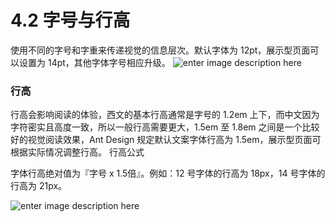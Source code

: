 # 4.2 字号与行高

 使用不同的字号和字重来传递视觉的信息层次。默认字体为 12pt，展示型页面可以设置为 14pt，其他字体字号相应升级。
 ![enter image description here](https://zos.alipayobjects.com/rmsportal/UkvKkdJgvFqlewCWFyQE.png)

### 行高

行高会影响阅读的体验，西文的基本行高通常是字号的 1.2em 上下，而中文因为字符密实且高度一致，所以一般行高需要更大，1.5em 至 1.8em 之间是一个比较好的视觉阅读效果，Ant Design 规定默认文案字体行高为 1.5em，展示型页面可根据实际情况调整行高。
行高公式


字体行高绝对值为『字号 x 1.5倍』。例如：12 号字体的行高为 18px，14 号字体的行高为 21px。

![enter image description here](https://zos.alipayobjects.com/rmsportal/qFKnfXanJURiDsjJTKDP.png)
